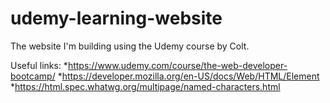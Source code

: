 # udemy-learning-website
The website I'm building using the Udemy course by Colt.

Useful links: 
  *https://www.udemy.com/course/the-web-developer-bootcamp/ 
  *https://developer.mozilla.org/en-US/docs/Web/HTML/Element 
  *https://html.spec.whatwg.org/multipage/named-characters.html
